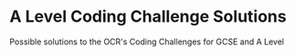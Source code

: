 # A Level Coding Challenge Solutions

Possible solutions to the OCR's Coding Challenges for GCSE and A Level

